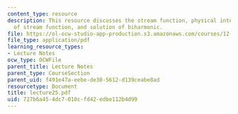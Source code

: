 ```yaml
---
content_type: resource
description: This resource discusses the stream function, physical interpretation
  of stream function, and solution of biharmonic.
file: https://ol-ocw-studio-app-production.s3.amazonaws.com/courses/12-520-geodynamics-fall-2006/727b6a454dc7010cfd42edbe112b4d99_lecture25.pdf
file_type: application/pdf
learning_resource_types:
- Lecture Notes
ocw_type: OCWFile
parent_title: Lecture Notes
parent_type: CourseSection
parent_uid: f491e47a-eebe-de30-5612-d139ceabe8ad
resourcetype: Document
title: lecture25.pdf
uid: 727b6a45-4dc7-010c-fd42-edbe112b4d99
---
```

